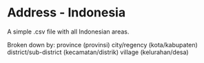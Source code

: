 # Address - Indonesia

A simple .csv file with all Indonesian areas. 

Broken down by: 
province (provinsi)
city/regency (kota/kabupaten)
district/sub-district (kecamatan/distrik)
village (kelurahan/desa)